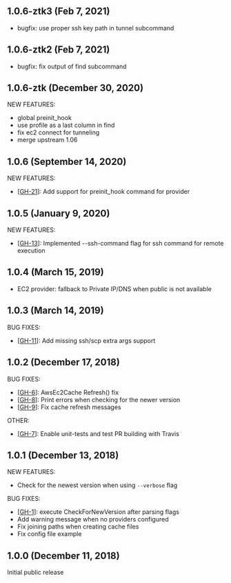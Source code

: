## 1.0.6-ztk3 (Feb 7, 2021)

- bugfix: use proper ssh key path in tunnel subcommand

## 1.0.6-ztk2 (Feb 7, 2021)

- bugfix: fix output of find subcommand

## 1.0.6-ztk (December 30, 2020)

NEW FEATURES:
- global preinit_hook
- use profile as a last column in find
- fix ec2 connect for tunneling
- merge upstream 1.06

## 1.0.6 (September 14, 2020)

NEW FEATURES:
* [[GH-21](https://github.com/zendesk/goship/pull/21)]: Add support for preinit_hook command for provider


## 1.0.5 (January 9, 2020)

NEW FEATURES:
* [[GH-13](https://github.com/zendesk/goship/pull/13)]: Implemented --ssh-command flag for ssh command for remote execution


## 1.0.4 (March 15, 2019)

* EC2 provider: fallback to Private IP/DNS when public is not available


## 1.0.3 (March 14, 2019)

BUG FIXES:
* [[GH-11](https://github.com/zendesk/goship/pull/11)]: Add missing ssh/scp extra args support


## 1.0.2 (December 17, 2018)

BUG FIXES:
* [[GH-6](https://github.com/zendesk/goship/pull/6)]: AwsEc2Cache Refresh() fix
* [[GH-8](https://github.com/zendesk/goship/pull/8)]: Print errors when checking for the newer version
* [[GH-9](https://github.com/zendesk/goship/pull/9)]: Fix cache refresh messages

OTHER:
* [[GH-7](https://github.com/zendesk/goship/pull/7)]: Enable unit-tests and test PR building with Travis


## 1.0.1 (December 13, 2018)

NEW FEATURES:
* Check for the newest version when using `--verbose` flag

BUG FIXES:
* [[GH-1](https://github.com/zendesk/goship/pull/1)]: execute CheckForNewVersion after parsing flags
* Add warning message when no providers configured
* Fix joining paths when creating cache files
* Fix config file example


## 1.0.0 (December 11, 2018)

Initial public release
